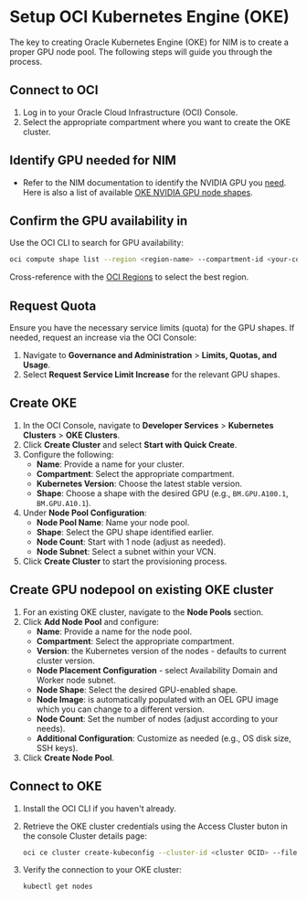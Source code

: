 # Setup OCI Kubernetes Engine (OKE)

The key to creating Oracle Kubernetes Engine (OKE) for NIM is to create a proper GPU node pool. The following steps will guide you through the process.

## Connect to OCI

1. Log in to your Oracle Cloud Infrastructure (OCI) Console.
2. Select the appropriate compartment where you want to create the OKE cluster.

## Identify GPU needed for NIM

- Refer to the NIM documentation to identify the NVIDIA GPU you [need](https://docs.nvidia.com/nim/large-language-models/latest/support-matrix.html). Here is also a list of available [OKE NVIDIA GPU node shapes](https://docs.oracle.com/en-us/iaas/Content/Compute/References/computeshapes.htm#vm-gpu).


## Confirm the GPU availability in 

Use the OCI CLI to search for GPU availability:

   ```bash
   oci compute shape list --region <region-name> --compartment-id <your-compartment-id> --all --query 'data[*].shape' --output json | jq -r '.[]' | grep -i 'gpu'
   ```

   Cross-reference with the [OCI Regions](https://www.oracle.com/cloud/data-regions.html) to select the best region.

## Request Quota

Ensure you have the necessary service limits (quota) for the GPU shapes. If needed, request an increase via the OCI Console:

1. Navigate to **Governance and Administration** > **Limits, Quotas, and Usage**.
2. Select **Request Service Limit Increase** for the relevant GPU shapes.

## Create OKE

1. In the OCI Console, navigate to **Developer Services** > **Kubernetes Clusters** > **OKE Clusters**.
2. Click **Create Cluster** and select **Start with Quick Create**.
3. Configure the following:
   - **Name**: Provide a name for your cluster.
   - **Compartment**: Select the appropriate compartment.
   - **Kubernetes Version**: Choose the latest stable version.
   - **Shape**: Choose a shape with the desired GPU (e.g., `BM.GPU.A100.1`, `BM.GPU.A10.1`).
4. Under **Node Pool Configuration**:
   - **Node Pool Name**: Name your node pool.
   - **Shape**: Select the GPU shape identified earlier.
   - **Node Count**: Start with 1 node (adjust as needed).
   - **Node Subnet**: Select a subnet within your VCN.
5. Click **Create Cluster** to start the provisioning process.

## Create GPU nodepool on existing OKE cluster

1. For an existing OKE cluster, navigate to the **Node Pools** section.
2. Click **Add Node Pool** and configure:
   - **Name**: Provide a name for the node pool.
   - **Compartment**: Select the appropriate compartment.
   - **Version**: the Kubernetes version of the nodes - defaults to current cluster version.
   - **Node Placement Configuration** - select Availability Domain and Worker node subnet.
   - **Node Shape**: Select the desired GPU-enabled shape.
   - **Node Image**: is automatically populated with an OEL GPU image which you can change to a different version.
   - **Node Count**: Set the number of nodes (adjust according to your needs).
   - **Additional Configuration**: Customize as needed (e.g., OS disk size, SSH keys).
3. Click **Create Node Pool**.

## Connect to OKE

1. Install the OCI CLI if you haven't already.
2. Retrieve the OKE cluster credentials using the Access Cluster buton in the console Cluster details page:

   ```bash
   oci ce cluster create-kubeconfig --cluster-id <cluster OCID> --file $HOME/.kube/config --region <region> --token-version 2.0.0 --kube-endpoint PUBLIC_ENDPOINT
   ```

3. Verify the connection to your OKE cluster:

   ```bash
   kubectl get nodes
   ```
